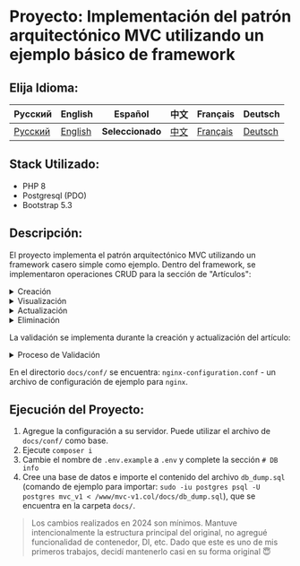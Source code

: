 # Proyecto: Implementación del patrón arquitectónico MVC utilizando un ejemplo básico de framework

## Elija Idioma:

| Русский                                                     | English                   | Español                              | 中文                              | Français                              | Deutsch                              |
|-------------------------------------------------------------|---------------------------|--------------------------------------|---------------------------------|---------------------------------------|--------------------------------------|
| [Русский](../../README.md) | [English](./README_en.md) | **Seleccionado** | [中文](./README_zh.md) | [Français](./README_fr.md) | [Deutsch](./README_de.md) |

## Stack Utilizado:

- PHP 8
- Postgresql (PDO)
- Bootstrap 5.3

## Descripción:

El proyecto implementa el patrón arquitectónico MVC utilizando un framework casero simple como ejemplo. Dentro del framework, se implementaron operaciones CRUD para la sección de "Artículos":

<details>
  <summary>Creación</summary>

![ajax filter is in operation](../img/mvc-create-article.gif)
</details>

<details>
  <summary>Visualización</summary>

![ajax filter is in operation](../img/mvc-read-article.gif)
</details>

<details>
  <summary>Actualización</summary>

![ajax filter is in operation](../img/mvc-update-article.gif)
</details>

<details>
  <summary>Eliminación</summary>

![ajax filter is in operation](../img/mvc-delete-article.gif)
</details>

La validación se implementa durante la creación y actualización del artículo:

<details>
  <summary>Proceso de Validación</summary>

![ajax filter is in operation](../img/mvc-validation.gif)
</details>

En el directorio `docs/conf/` se encuentra: `nginx-configuration.conf` - un archivo de configuración de ejemplo para `nginx`.

## Ejecución del Proyecto:

1. Agregue la configuración a su servidor. Puede utilizar el archivo de `docs/conf/` como base.
2. Ejecute `composer i`
3. Cambie el nombre de `.env.example` a `.env` y complete la sección `# DB info`
4. Cree una base de datos e importe el contenido del archivo `db_dump.sql` (comando de ejemplo para importar: `sudo -iu postgres psql -U postgres mvc_v1 < /www/mvc-v1.col/docs/db_dump.sql`), que se encuentra en la carpeta `docs/`.

> Los cambios realizados en 2024 son mínimos. Mantuve intencionalmente la estructura principal del original, no agregué funcionalidad de contenedor, DI, etc. Dado que este es uno de mis primeros trabajos, decidí mantenerlo casi en su forma original 😇
